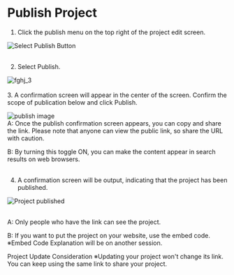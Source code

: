 # Publish Project

1. Click the publish menu on the top right of the project edit screen.

![Select Publish Button](https://github.com/CS-eukarya/User-Manual-English-/assets/154571156/0b0c5c13-13a3-4974-b13b-af19e045add2)
<br>
<br>

2. Select Publish.
   
![fghj_3](https://github.com/CS-eukarya/User-Manual-English-/assets/154571156/cb84d64b-043b-4d5c-a968-2077a33296b6)
 <br>
 <br>
3. A confirmation screen will appear in the center of the screen.
   Confirm the scope of publication below and click Publish.
    
![publish image](https://github.com/CS-eukarya/User-Manual-English-/assets/154571156/d572265a-521d-4b3c-9210-d9f8c7347c02)
<br>
A: Once the publish confirmation screen appears, you can copy and share the link.
   Please note that anyone can view the public link, so share the URL with caution.

B: By turning this toggle ON, you can make the content appear in search results on web browsers.
<br>
<br>

4. A confirmation screen will be output, indicating that the project has been published.
    
![Project published](https://github.com/CS-eukarya/User-Manual-English-/assets/154571156/49cbd4da-cb83-4b33-9a13-3cc6aed17c02)
<br>
<br>  

A: Only people who have the link can see the project.

B: If you want to put the project on your website, use the embed code.
   ※Embed Code Explanation will be on another session.

Project Update Consideration
※Updating your project won't change its link. You can keep using the same link to share your project.


